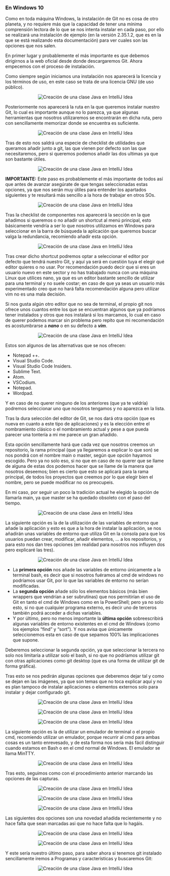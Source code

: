 ### En Windows 10

Como en toda máquina Windows, la instalación de Git no es cosa de otro planeta, y no requiere más que la capacidad de tener una mínima comprensión lectora de lo que se nos intenta instalar en cada paso, por ello se realizará una instalación de ejemplo (en la versión 2.35.1.2, que es en la que se está realizando esta documentación) para ver cuales son las opciones que nos salen.

En primer lugar y probablemente el más importante es que debemos dirigirnos a la web oficial desde donde descargaremos Git. Ahora empecemos con el proceso de instalación.

Como siempre según iniciamos una instalación nos aparecerá la licencia y los términos de uso, en este caso se trata de una licencia GNU (de uso público).

<center>

![Creación de una clase Java en IntelliJ Idea](Imgs/Git_Windows1.png)

</center>

Posteriormente nos aparecerá la ruta en la que queremos instalar nuestro Git, lo cual es importante aunque no lo parezca, ya que algunas herramientas que nosotros utilizaremos se encontrarán en dicha ruta, pero con sencillamente memorizar donde se encuentra es suficiente.

<center>

![Creación de una clase Java en IntelliJ Idea](Imgs/Git_Windows2.png)

</center>

Tras de esto nos saldrá una especie de checklist de utilidades que queramos añadir junto a git, las que vienen por defecto son las que necesitaremos, pero si queremos podemos añadir las dos ultimas ya que son bastante útiles.

<center>

![Creación de una clase Java en IntelliJ Idea](Imgs/Git_Windows3.png)

</center>


**IMPORTANTE:** Este paso es probablemente el más importante de todos así que antes de avanzar asegúrate de que tengas seleccionadas estas opciones, ya que nos serán muy útiles para entender los apartados siguientes y te resultará más sencillo a la hora de trabajar en otros SOs.

<center>

![Creación de una clase Java en IntelliJ Idea](Imgs/Git_Windows4.png)

</center>

Tras la checklist de componentes nos aparecerá la sección en la que añadimos si queremos o no añadir un shortcut al menú principal, esto básicamente vendría a ser lo que nosotros utilizamos en Windows para seleccionar en la barra de búsqueda la aplicación que queremos buscar valga la redundancia, recomiendo añadir esta opción.

<center>

![Creación de una clase Java en IntelliJ Idea](Imgs/Git_Windows5.png)

</center>

Tras crear dicho shortcut podremos optar a seleccionar el editor por defecto que tendrá nuestro Git, y aquí ya será en cuestión tuya el elegir qué editor quieres o no usar. Por recomendación puedo decir que si eres un usuario nuevo en este sector y no has trabajado nunca con una máquina Linux que utilices nano, ya que es un editor bastante sencillo de utilizar para una terminal y no suele costar; en caso de que ya seas un usuario más experimentado creo que no hará falta recomendación alguna pero utilizar vim no es una mala decisión. 

Si nos gusta algún otro editor que no sea de terminal, el propio git nos ofrece unos cuantos entre los que se encuentran algunos que ya podríamos tener instalados y otros que nos instalará si los marcamos, lo cual en caso de querer podemos marcar sin problema pero repito que mi recomendación es acostumbrarse a ***nano*** o en su defecto a ***vim***.

<center>

![Creación de una clase Java en IntelliJ Idea](Imgs/Git_Windows6.png)

</center>

Estos son algunos de las alternativas que se nos ofrecen:

- Notepad ++.
- Visual Studio Code.
- Visual Studio Code Insiders.
- Sublime Text.
- Atom.
- VSCodium.
- Notepad.
- Wordpad.

Y en caso de no querer ninguno de los anteriores (que ya te valdría) podremos seleccionar uno que nosotros tengamos y no aparezca en la lista.

Tras la dura selección del editor de Git, se nos dará otra opción (que es nueva en cuanto a este tipo de aplicaciones) y es la elección entre el nombramiento clásico o el nombramiento actual y pese a que pueda parecer una tontería a mi me parece un gran añadido.

Esta opción sencillamente hará que cada vez que nosotros creemos un repositorio, la rama principal (que ya llegaremos a explicar lo que son) se nos pondrá con el nombre main o master, según que opción hayamos escogido. Pero ya no solo eso, si no que en caso de no querer que se llame de alguna de estas dos podemos hacer que se llame de la manera que nosotros deseemos; bien es cierto que esto se aplicará para la rama principal, de todos los proyectos que creemos por lo que elegir bien el nombre, pero se puede modificar no os preocupeis.

En mi caso, por seguir un poco la tradición actual he elegido la opción de llamarla main, ya que master se ha quedado obsoleto con el paso del tiempo.

<center>

![Creación de una clase Java en IntelliJ Idea](Imgs/Git_Windows7.png)

</center>

La siguiente opción es la de la utilización de las variables de entorno que añade la aplicación y esto es que a la hora de instalar la aplicación, se nos añadirán unas variables de entorno que utiliza Git en la consola para que los usuarios puedan crear, modificar, añadir elementos, … a los repositorios, y para esto nos dan tres opciones (en realidad para nosotros nos influyen dos pero explicaré las tres).

<center>

![Creación de una clase Java en IntelliJ Idea](Imgs/Git_Windows8.png)

</center>

- La **primera opción** nos añade las variables de entorno únicamente a la terminal bash, es decir que si nosotros fuéramos al cmd de windows no podríamos usar Git, por lo que las variables de entorno no serían modificadas.
- La **segunda opción** añade sólo los elementos básicos (más bien wrappers que vendrían a ser subrutinas) que nos permitirían el uso de Git en tanto el cmd de Windows como en la PowerShell; pero ya no solo esto, si no que cualquier programa externo, es decir uno de terceros también podrá acceder a dichas variables. 
- Y por último, pero no menos importante la **última opción** sobreescribirá algunas variables de entorno existentes en el cmd de Windows (como los ejemplos “find” y “sort”). Y nos avisa que únicamente seleccionemos esta en caso de que sepamos 100% las implicaciones que supone.

Deberemos seleccionar la segunda opción, ya que seleccionar la tercera no solo nos limitaría a utilizar solo el bash, si no que no podríamos utilizar git con otras aplicaciones como git desktop (que es una forma de utilizar git de forma gráfica).

Tras esto se nos pedirán algunas opciones que deberemos dejar tal y como se dejan en las imágenes, ya que son temas que no toca explicar aquí y no es plan tampoco de instalar aplicaciones o elementos externos solo para instalar y dejar configurado git.

<center>

![Creación de una clase Java en IntelliJ Idea](Imgs/Git_Windows9.png)

</center>

<center>

![Creación de una clase Java en IntelliJ Idea](Imgs/Git_Windows10.png)

</center>

<center>

![Creación de una clase Java en IntelliJ Idea](Imgs/Git_Windows11.png)

</center>

La siguiente opción es la de utilizar un emulador de terminal o el propio cmd, recomiendo utilizar un emulador, porque recurrir al cmd para ambas cosas es un tanto enrevesado, y de esta forma nos sería más fácil distinguir cuando estamos en Bash o en el cmd normal de Windows. El emulador se llama MinTTY.

<center>

![Creación de una clase Java en IntelliJ Idea](Imgs/Git_Windows12.png)

</center>

Tras esto, seguimos como con el procedimiento anterior marcando las opciones de las capturas.

<center>

![Creación de una clase Java en IntelliJ Idea](Imgs/Git_Windows13.png)

</center>

<center>

![Creación de una clase Java en IntelliJ Idea](Imgs/Git_Windows14.png)

</center>

<center>

![Creación de una clase Java en IntelliJ Idea](Imgs/Git_Windows15.png)

</center>

Las siguientes dos opciones son una novedad añadida recientemente y no hace falta que sean marcadas asi que no hace falta que lo hagáis.

<center>

![Creación de una clase Java en IntelliJ Idea](Imgs/Git_Windows16.png)

</center>

<center>

![Creación de una clase Java en IntelliJ Idea](Imgs/Git_Windows17.png)

</center>

Y este sería nuestro último paso, para saber ahora si tenemos git instalado sencillamente iremos a Programas y características y buscaremos Git:

<center>

![Creación de una clase Java en IntelliJ Idea](Imgs/Git_Windows18.png)

</center>
